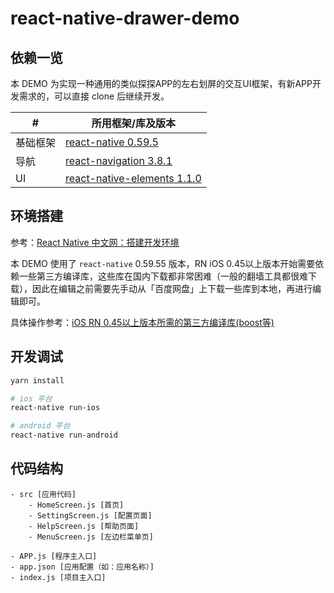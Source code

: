 # react-native-drawer-demo

## 依赖一览

本 DEMO 为实现一种通用的类似探探APP的左右划屏的交互UI框架，有新APP开发需求的，可以直接 clone 后继续开发。

| # | 所用框架/库及版本 |
| ------ | ------ |
| 基础框架 | [react-native 0.59.5](https://github.com/mochajs/mocha) |
| 导航 | [react-navigation 3.8.1](https://reactnavigation.org/en/) |
| UI | [react-native-elements 1.1.0](https://github.com/react-native-training/react-native-elements) |

## 环境搭建

参考：[React Native 中文网：搭建开发环境](https://reactnative.cn/docs/getting-started/)

本 DEMO 使用了 `react-native` 0.59.55 版本，RN iOS 0.45以上版本开始需要依赖一些第三方编译库，这些库在国内下载都非常困难（一般的翻墙工具都很难下载），因此在编辑之前需要先手动从「百度网盘」上下载一些库到本地，再进行编辑即可。

具体操作参考：[iOS RN 0.45以上版本所需的第三方编译库(boost等)](http://bbs.reactnative.cn/topic/4301/ios-rn-0-45%E4%BB%A5%E4%B8%8A%E7%89%88%E6%9C%AC%E6%89%80%E9%9C%80%E7%9A%84%E7%AC%AC%E4%B8%89%E6%96%B9%E7%BC%96%E8%AF%91%E5%BA%93-boost%E7%AD%89)

## 开发调试

```bash
yarn install

# ios 平台
react-native run-ios

# android 平台
react-native run-android
```

## 代码结构

```
- src [应用代码]
    - HomeScreen.js [首页]
    - SettingScreen.js [配置页面]
    - HelpScreen.js [帮助页面]
    - MenuScreen.js [左边栏菜单页]
    
- APP.js [程序主入口]
- app.json [应用配置（如：应用名称）]
- index.js [项目主入口]
```